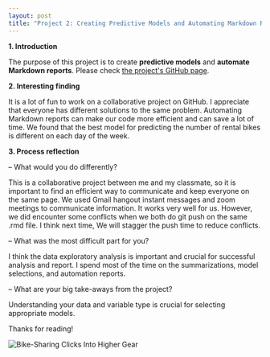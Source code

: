```yaml
---
layout: post
title: "Project 2: Creating Predictive Models and Automating Markdown Reports on Bike Sharing Data"
---
```


**1. Introduction**    

The purpose of this project is to create **predictive models** and **automate Markdown reports**. Please check [the project's GitHub page](https://xingli-ma.github.io/ST558_Project2/).

**2. Interesting finding**    

It is a lot of fun to work on a collaborative project on GitHub. I appreciate that everyone has different solutions to the same problem. Automating Markdown reports can make our code more efficient and can save a lot of time. We found that the best model for predicting the number of rental bikes is different on each day of the week.    

**3. Process reflection**        

– What would you do differently?        

This is a collaborative project between me and my classmate, so it is important to find an efficient way to communicate and keep everyone on the same page. We used Gmail hangout instant messages and zoom meetings to communicate information. It works very well for us. However, we did encounter some conflicts when we both do git push on the same .rmd file. I think next time, We will stagger the push time to reduce conflicts.

– What was the most difficult part for you?    

I think the data exploratory analysis is important and crucial for successful analysis and report. I spend most of the time on the summarizations, model selections, and automation reports.

– What are your big take-aways from the project?  

Understanding your data and variable type is crucial for selecting appropriate models. 

Thanks for reading!   


![Bike-Sharing Clicks Into Higher Gear](https://raw.githubusercontent.com/Xingli-Ma/Xingli-Ma.github.io/master/images/bike-sharing.jpeg)
